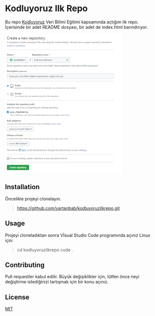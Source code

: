 # **Kodluyoruz Ilk Repo**
Bu repo [Kodluyoruz](https://www.kodluyoruz.org/) Veri Bilimi Eğitimi kapsamında açtığım ilk repo. İçerisinde bir adet README dosyası, bir adet de index.html barındırıyor.

![yartanbab](https://github.com/yartanbab/ASD/blob/main/aaaa.jpg?raw=true)

## **Installation**

Öncelikle projeyi clonelayın. 
> https://github.com/yartanbab/kodluyoruzilkrepo.git

## **Usage**
Projeyi cloneladıktan sonra Vİsual Studio Code programında açınız 
Linux için:
> cd kodluyoruzilkrepo
> code .

## **Contributing**
Pull requestler kabul edilir. Büyük değişiklikler için, lütfen önce neyi değiştirme istediğinizi tartışmak için bir konu açınız. 

## **License**
[MIT](https://www.mit.edu/)